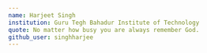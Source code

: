 ```yaml
---
name: Harjeet Singh
institution: Guru Tegh Bahadur Institute of Technology
quote: No matter how busy you are always remember God.
github_user: singhharjee
---
```

